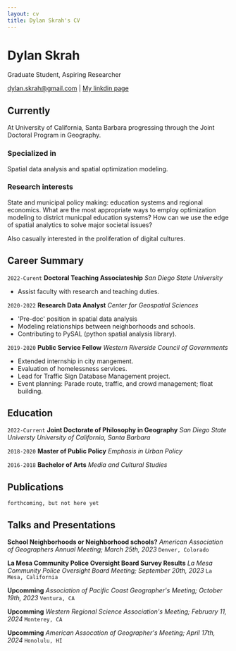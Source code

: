 ```yaml
---
layout: cv
title: Dylan Skrah's CV
---
```

# Dylan Skrah
Graduate Student, Aspiring Researcher

<div id="webaddress">
<a href="dylan.skrah@gmail.com">dylan.skrah@gmail.com</a>
| <a href="https://www.linkedin.com/in/dylanskrah/">My linkdin page</a>
</div>

## Currently

At University of California, Santa Barbara progressing through the Joint Doctoral Program in Geography.

### Specialized in

Spatial data analysis and spatial optimization modeling.

### Research interests

State and municipal policy making: education systems and regional
economics. What are the most appropriate ways to employ optimization
modeling to district municpal education systems? How can we use the
edge of spatial analytics to solve major societal issues?

Also casually interested in the proliferation of digital cultures. 

## Career Summary

`2022-Curent`
__Doctoral Teaching Associateship__
_San Diego State University_

- Assist faculty with research and teaching duties.

`2020-2022`
__Research Data Analyst__
_Center for Geospatial Sciences_

- 'Pre-doc' position in spatial data analysis
- Modeling relationships between neighborhoods and schools.
- Contributing to PySAL (python spatial analysis library).

`2019-2020`
__Public Service Fellow__
_Western Riverside Council of Governments_

- Extended internship in city mangement.
- Evaluation of homelessness services. 
- Lead for Traffic Sign Database Management project. 
- Event planning: Parade route, traffic, and crowd management; float building.

## Education

`2022-Current`
__Joint Doctorate of Philosophy in Geography__
_San Diego State Universty_
_University of California, Santa Barbara_ 

`2018-2020`
__Master of Public Policy__
_Emphasis in Urban Policy_

`2016-2018`
__Bachelor of Arts__
_Media and Cultural Studies_

## Publications

<!-- A list is also available [online](http://scholar.google.co.uk/citations?user=LTOTl0YAAAAJ) -->
<!-- __School-Neighborhoods or Neighborhood-Schoools?__ -->
`forthcoming, but not here yet`


## Talks and Presentations
__School Neighborhoods or Neighborhood schools?__
_American Association of Geographers Annual Meeting; March 25th, 2023_
`Denver, Colorado`

__La Mesa Community Police Oversight Board Survey Results__
_La Mesa Community Police Oversight Board Meeting; September 20th, 2023_
`La Mesa, California`

__Upcomming__
_Association of Pacific Coast Geographer's Meeting; October 19th, 2023_
`Ventura, CA`

__Upcomming__
_Western Regional Science Association's Meeting; February 11, 2024_
`Monterey, CA`

__Upcomming__
_American Assocation of Geographer's Meeting; April 17th, 2024_
`Honolulu, HI`

<!-- ### Footer Last updated: Oct 23 -->


